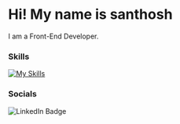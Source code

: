 
Hi! My name is santhosh
========================================================================================================================================

I am a Front-End Developer.
<br/>

### Skills

[![My Skills](https://skillicons.dev/icons?i=html,css,js,bootstrap,react)](https://skillicons.dev)



### Socials

<div>
    <a herf="https://www.linkedin.com/in/santhosh-m-07a376267?utm_source=share&utm_campaign=share_via&utm_content=profile&utm_medium=android_app">
    <img src="https://img.shields.io/badge/LinkedIn-blue?style=for-the-badge&logo=linkedin&logoColor=white" alt="LinkedIn Badge"/>
  </a>
</div>
